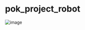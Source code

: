 # pok_project_robot

![image](https://github.com/user-attachments/assets/12419bec-04cf-43cd-93a1-292c59d2753f)
